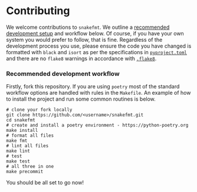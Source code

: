 # Contributing

We welcome contributions to `snakefmt`. We outline a
[recommended development setup](#recommended-development-workflow) and workflow below.
Of course, if you have your own system you would prefer to follow, that is fine.
Regardless of the development process you use, please ensure the code you have changed
is formatted with `black` and `isort` as per the specifications in [`pyproject.toml`][pyproject]
and there are no `flake8` warnings in accordance with [`.flake8`][flake8].

### Recommended development workflow

Firstly, fork this repository. If you are using `poetry` most of the standard workflow
options are handled with rules in the `Makefile`. An example of how to install the
project and run some common routines is below.

```shell
# clone your fork locally
git clone https://github.com/<username>/snakefmt.git
cd snakefmt
# create and install a poetry environment - https://python-poetry.org
make install
# format all files
make fmt
# lint all files
make lint
# test
make test
# all three in one
make precommit
```

You should be all set to go now!


[pyproject]: https://github.com/snakemake/snakefmt/blob/master/pyproject.toml
[flake8]: https://github.com/snakemake/snakefmt/blob/master/.flake8

